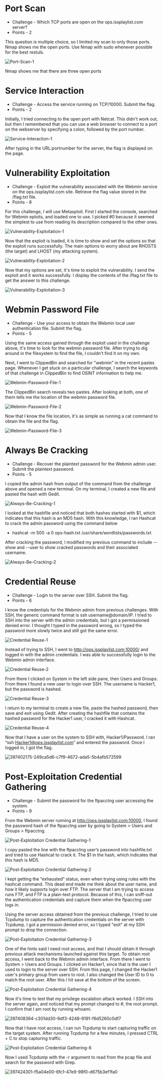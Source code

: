 # Port Scan

* Challenge - Which TCP ports are open on the ops.issplaylist.com server?
* Points - 2 

This question is multiple choice, so I limited my scan to only those ports. Nmap shows me the open ports. Use Nmap with sudo whenever possible for the best restuls. 

![Port-Scan-1](https://github.com/user-attachments/assets/2ddf01fd-2fa9-4b4c-bca6-25959a0a29db)

Nmap shows me that there are three open ports

# Service Interaction

* Challenge - Access the service running on TCP/10000. Submit the flag.
* Points - 2

Initially, I tried connecting to the open port with Netcat. This didn't work out, but then I remembered that you can use a web browser to connect to a port on the webserver by specifying a colon, followed by the port number. 

![Service-Interaction-1](https://github.com/user-attachments/assets/a9fe70c6-602c-40dc-93b6-f5d3de2ddae8)

After typing in the URL:portnumber for the server, the flag is displayed on the page. 

# Vulnerability Exploitation

* Challenge - Exploit the vulnerability associated with the Webmin service on the ops.issplaylist.com site. Retrieve the flag value stored in the /flag.txt file.
* Points - 8

For this challenge, I will use Metasploit. First I started the console, searched for Webmin eploits, and loaded one to use. I picked #0 because it seemed the simplest to use from reading its description compared to the other ones. 

![Vulnerability-Exploitation-1](https://github.com/user-attachments/assets/71f87631-70f2-4d22-b0e0-5326f2e943a5)

Now that the exploit is loaded, it is time to show and set the options so that the exploit runs successfully. The main options to worry about are RHOSTS (the target) and LHOST (my attacking system). 

![Vulnerability-Exploitation-2](https://github.com/user-attachments/assets/44faa2dc-65ab-4f0a-bd01-ee7769fccbb1)

Now that my options are set, it's time to exploit the vulnerability. I send the exploit and it works successfully. I display the contents of the /flag.txt file to get the answer to this challenge. 

![Vulnerability-Exploitation-3](https://github.com/user-attachments/assets/7e3f4948-e290-4bf5-8d68-09ce3afde57d)


# Webmin Password File

* Challenge - Use your access to obtain the Webmin local user authentication file. Submit the flag.
* Points - 5

Using the same access gained through the exploit used in the challenge above, it's time to look for the webmin password file. After trying to dig around in the filesystem to find the file, I couldn't find it on my own. 

Next, I went to ClippedBin and searched for "webmin" in the recent pastes page. Whenever I get stuck on a particular challenge, I search the keywords of that challenge in ClippedBin to find OSINT information to help me. 

![Webmin-Password-File-1](https://github.com/user-attachments/assets/c782ebe6-625f-46ab-afc7-da4ed944824b)

The ClippedBin search reveals two pastes. After looking at both, one of them tells me the location of the webmin password file. 

![Webmin-Password-File-2](https://github.com/user-attachments/assets/460fee1f-3b86-4cd6-9faf-6dfce1122851)

Now that I know the file location, it's as simple as running a cat command to obtain the file and the flag. 

![Webmin-Password-File-3](https://github.com/user-attachments/assets/b9ab718d-295c-43e0-bca7-2d5a1359dc06)


# Always Be Cracking

* Challenge - Recover the plaintext password for the Webmin admin user. Submit the plaintext password.
* Points - 5

I copied the admin hash from output of the command from the challenge above and opened a new terminal. On my terminal, I created a new file and pasted the hash with Gedit. 

![Always-Be-Cracking-1](https://github.com/user-attachments/assets/4f9c57fb-1a70-4bc1-bceb-b29ca79bf139)

I looked at the hashfile and noticed that both hashes started with $1, which indicates that this hash is an MD5 hash. With this knowledge, I ran Hashcat to crack the admin password using the command below
* hashcat -m 500 -a 0 ops-hash.txt /usr/share/wordlists/passwords.txt

After cracking the password, I modified my previous command to include --show and --user to show cracked passwords and their associated username.

![Always-Be-Cracking-2](https://github.com/user-attachments/assets/dd110034-2449-44b9-8a5a-ce714eeeda42)


# Credential Reuse

* Challenge - Login to the server over SSH. Submit the flag.
* Points - 6 

I know the credentials for the Webmin admin from previous challenges. With SSH, the generic command format is ssh username@domain/IP. I tried to SSH into the server with the admin credentials, but I got a permissioned denied error. I thought I typed in the password wrong, so I typed the password more slowly twice and still got the same error.

![Credential Reuse-1](https://github.com/user-attachments/assets/41cbf1c5-c91f-4b8f-8758-1a6f1ae66a65)

Instead of trying to SSH, I went to http://ops.issplaylist.com:10000/ and logged in with the admin credentials. I was able to successfully login to the Webmin admin interface. 

![Credential Reuse-2](https://github.com/user-attachments/assets/7db0322e-9ebb-4a7d-92bf-da28face4aae)

From there I clicked on System in the left side pane, then Users and Groups. From there I found a new user to login over SSH. The username is Hacker1, but the password is hashed. 

![Credential Reuse-3](https://github.com/user-attachments/assets/72c4091c-7842-4c92-a0cb-2278e2d8bc85)

I return to my terminal to create a new file, paste the hashed password, then save and exit using Gedit. After creating the hashfile that contains the hashed password for the Hacker1 user, I cracked it with Hashcat. 

![Credential Reuse-4](https://github.com/user-attachments/assets/d5ec4495-49a7-4c53-9e64-bf824b6161c0)

Now that I have a user on the system to SSH with, Hacker1/Password. I ran “ssh Hacker1@ops.issplaylist.com” and entered the password. Once I logged in, I got the flag.

![397402175-249ca5d6-c7f9-4672-ada5-5b4afb572599](https://github.com/user-attachments/assets/ecb0e81a-c91c-41d8-ad13-d2adbdf6a0ac)

# Post-Exploitation Credential Gathering

* Challenge - Submit the password for the ftpacctng user accessing the system.
* Points - 9 

From the Webmin server running at http://ops.issplaylist.com:10000, I found the password hash of the ftpacctng user by going to System > Users and Groups > ftpacctng.

![Post-Exploitation Credential Gathering-1](https://github.com/user-attachments/assets/87d548c4-a83f-49f4-8039-cb0890e9b81d)

I copy pasted the line with the ftpacctng user’s password into hashfile.txt and tried to use Hashcat to crack it. The $1 in the hash, which indicates that this hash is MD5. 

![Post-Exploitation Credential Gathering-2](https://github.com/user-attachments/assets/cbd6228b-4351-4a2a-b0f8-14bb44162e5d)

I kept getting the “exhausted” status, even when trying using rules with the hashcat command. This dead end made me think about the user name, and how it likely supports login over FTP. The server that I am trying to access runs FTP, and FTP is a plain-text protocol. Because of this, I can sniff-out the authentication credentials and capture them when the ftpacctng user logs in. 

Using the server access obtained from the previous challenge, I tried to use Tcpdump to capture the authentication credentials on the server with Tcpdump. I got a permission denied error, so I typed "exit" at my SSH prompt to drop the connection. 

![Post-Exploitation Credential Gathering-3](https://github.com/user-attachments/assets/60044d85-c98a-4a7f-8e25-bbc79fdd134f)

One of the hints said I need root access, and that I should obtain it through previous attack mechanisms launched against this target. To obtain root access, I went back to the Webmin admin interface. From there I went to System > Users and Groups. I clicked on Hacker1, since that is the user I used to login to the server over SSH. From this page, I changed the Hacker1 user's primary group from users to root. I also changed the User ID to 0 to match the root user. After this I hit save at the bottom of the screen. 

![Post-Exploitation Credential Gathering-4](https://github.com/user-attachments/assets/f6da82ee-85d8-4120-a1bc-a4ea40d5055e)

Now it's time to test that my privilege escalation attack worked. I SSH into the server again, and noticed that my prompt changed to #, the root prompt. I confirm that I am root by running whoami.

![397408394-c301dd30-9df3-4248-9191-f6d5260c0df7](https://github.com/user-attachments/assets/625ba61f-0bff-427c-ac85-6a56fa9eacaa)

Now that I have root access, I can run Tcpdump to start capturing traffic on the target system. After running Tcpdump for a few minutes, I pressed CTRL + C to stop capturing traffic. 

![Post-Exploitation Credential Gathering-6](https://github.com/user-attachments/assets/b1aef36e-cd6d-45e5-b30a-b95c618f2299)

Now I used Tcpdump with the -r argument to read from the pcap file and search for the password with Grep. 

![397424301-f5a04e00-6fc1-47e9-98f0-d675b3ef1fa0](https://github.com/user-attachments/assets/64e406c0-4cb0-4bd2-ac8c-470430148118)

